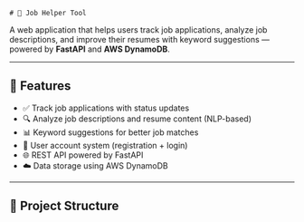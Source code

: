     # 🧰 Job Helper Tool

A web application that helps users track job applications, analyze job descriptions, and improve their resumes with keyword suggestions — powered by **FastAPI** and **AWS DynamoDB**.

---

## 🚀 Features

- ✅ Track job applications with status updates
- 🔍 Analyze job descriptions and resume content (NLP-based)
- 📊 Keyword suggestions for better job matches
- 🧾 User account system (registration + login)
- 🌐 REST API powered by FastAPI
- ☁️ Data storage using AWS DynamoDB

---

## 📁 Project Structure


